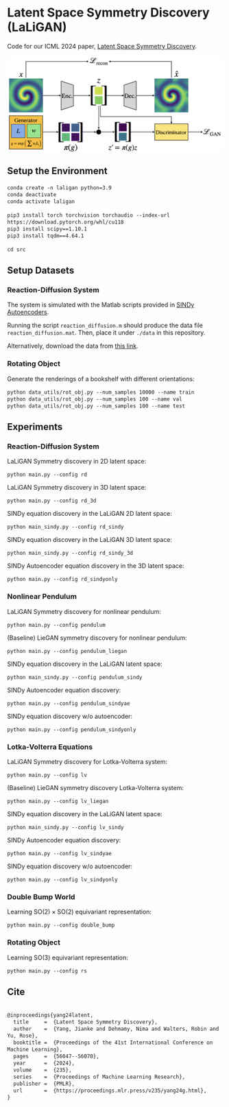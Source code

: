# Latent Space Symmetry Discovery (LaLiGAN)

Code for our ICML 2024 paper, [Latent Space Symmetry Discovery](https://arxiv.org/pdf/2310.00105).

![LaLiGAN](figure.png)

## Setup the Environment

```
conda create -n laligan python=3.9
conda deactivate
conda activate laligan

pip3 install torch torchvision torchaudio --index-url https://download.pytorch.org/whl/cu118
pip3 install scipy==1.10.1
pip3 install tqdm==4.64.1

cd src
```

## Setup Datasets

### Reaction-Diffusion System
The system is simulated with the Matlab scripts provided in [SINDy Autoencoders](https://github.com/kpchamp/SindyAutoencoders/tree/master/rd_solver).

Running the script `reaction_diffusion.m` should produce the data file `reaction_diffusion.mat`. Then, place it under `./data` in this repository.

Alternatively, download the data from [this link](https://drive.google.com/file/d/1N-oV4wGCBo6TxUX8VuUhWiAlVvuUokaj/view?usp=sharing).

### Rotating Object
Generate the renderings of a bookshelf with different orientations:
```
python data_utils/rot_obj.py --num_samples 10000 --name train
python data_utils/rot_obj.py --num_samples 100 --name val
python data_utils/rot_obj.py --num_samples 100 --name test
```

## Experiments

### Reaction-Diffusion System
LaLiGAN Symmetry discovery in 2D latent space:
```
python main.py --config rd
```
LaLiGAN Symmetry discovery in 3D latent space:
```
python main.py --config rd_3d
```
SINDy equation discovery in the LaLiGAN 2D latent space:
```
python main_sindy.py --config rd_sindy
```
SINDy equation discovery in the LaLiGAN 3D latent space:
```
python main_sindy.py --config rd_sindy_3d
```
SINDy Autoencoder equation discovery in the 3D latent space:
```
python main.py --config rd_sindyonly
```

### Nonlinear Pendulum
LaLiGAN Symmetry discovery for nonlinear pendulum:
```
python main.py --config pendulum
```
(Baseline) LieGAN symmetry discovery for nonlinear pendulum:
```
python main.py --config pendulum_liegan
```
SINDy equation discovery in the LaLiGAN latent space:
```
python main_sindy.py --config pendulum_sindy
```
SINDy Autoencoder equation discovery:
```
python main.py --config pendulum_sindyae
```
SINDy equation discovery w/o autoencoder:
```
python main.py --config pendulum_sindyonly
```

### Lotka-Volterra Equations
LaLiGAN Symmetry discovery for Lotka-Volterra system:
```
python main.py --config lv
```
(Baseline) LieGAN symmetry discovery Lotka-Volterra system:
```
python main.py --config lv_liegan
```
SINDy equation discovery in the LaLiGAN latent space:
```
python main_sindy.py --config lv_sindy
```
SINDy Autoencoder equation discovery:
```
python main.py --config lv_sindyae
```
SINDy equation discovery w/o autoencoder:
```
python main.py --config lv_sindyonly
```

### Double Bump World
Learning $\mathrm{SO}(2) \times \mathrm{SO}(2)$ equivariant representation:
```
python main.py --config double_bump
```

### Rotating Object
Learning $\mathrm{SO}(3)$ equivariant representation:
```
python main.py --config rs
```

## Cite
```

@inproceedings{yang24latent,
  title     =  {Latent Space Symmetry Discovery},
  author    =  {Yang, Jianke and Dehmamy, Nima and Walters, Robin and Yu, Rose},
  booktitle =  {Proceedings of the 41st International Conference on Machine Learning},
  pages     =  {56047--56070},
  year      =  {2024},
  volume    =  {235},
  series    =  {Proceedings of Machine Learning Research},
  publisher =  {PMLR},
  url       =  {https://proceedings.mlr.press/v235/yang24g.html},
}

```
